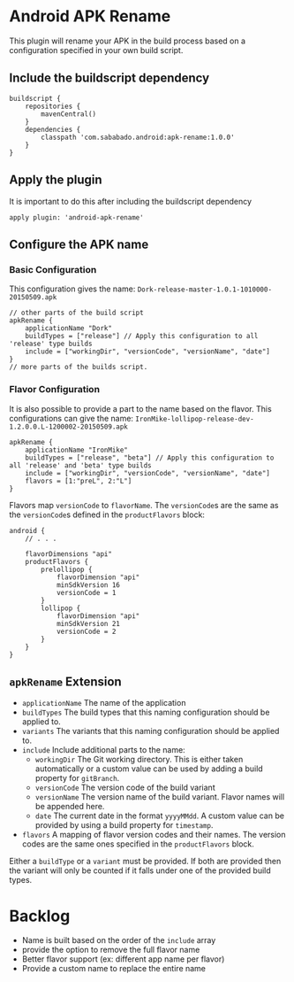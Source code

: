 # Android APK Rename

This plugin will rename your APK in the build process based on a configuration specified in your own build script.

## Include the buildscript dependency
```GRADLE
buildscript {
    repositories {
        mavenCentral()
    }
    dependencies {
        classpath 'com.sababado.android:apk-rename:1.0.0'
    }
}
```

## Apply the plugin
It is important to do this after including the buildscript dependency
```GRADLE
apply plugin: 'android-apk-rename'
```

## Configure the APK name
### Basic Configuration
This configuration gives the name: `Dork-release-master-1.0.1-1010000-20150509.apk`
```GRADLE
// other parts of the build script
apkRename {
    applicationName "Dork"
    buildTypes = ["release"] // Apply this configuration to all 'release' type builds
    include = ["workingDir", "versionCode", "versionName", "date"]
}
// more parts of the builds script.
```
### Flavor Configuration
It is also possible to provide a part to the name based on the flavor.
This configurations can give the name: `IronMike-lollipop-release-dev-1.2.0.0.L-1200002-20150509.apk`

```GRADLE
apkRename {
    applicationName "IronMike"
    buildTypes = ["release", "beta"] // Apply this configuration to all 'release' and 'beta' type builds
    include = ["workingDir", "versionCode", "versionName", "date"]
    flavors = [1:"preL", 2:"L"]
}
```

Flavors map `versionCode` to `flavorName`. The `versionCode`s are the same as the `versionCode`s defined in the `productFlavors` block:

```GRADLE
android {
    // . . .
    
    flavorDimensions "api"
    productFlavors {
        prelollipop {
            flavorDimension "api"
            minSdkVersion 16
            versionCode = 1
        }
        lollipop {
            flavorDimension "api"
            minSdkVersion 21
            versionCode = 2
        }
    }
}
```

## `apkRename` Extension
* `applicationName` The name of the application
* `buildTypes` The build types that this naming configuration should be applied to.
* `variants` The variants that this naming configuration should be applied to.
* `include` Include additional parts to the name:
    * `workingDir` The Git working directory. This is either taken automatically or a custom value can be used by adding
a build property for `gitBranch`.
    * `versionCode` The version code of the build variant
    * `versionName` The version name of the build variant. Flavor names will be appended here.
    * `date` The current date in the format `yyyyMMdd`. A custom value can be provided by using a build property for
`timestamp`.
* `flavors` A mapping of flavor version codes and their names. The version codes are the same ones specified in the
 `productFlavors` block.

Either a `buildType` or a `variant` must be provided. If both are provided then the variant will only be counted if
it falls under one of the provided build types.

# Backlog
* Name is built based on the order of the `include` array
* provide the option to remove the full flavor name
* Better flavor support (ex: different app name per flavor)
* Provide a custom name to replace the entire name
